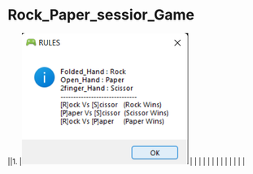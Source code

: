 # Rock_Paper_sessior_Game

||1.
|![Intro](https://github.com/Prajwal-YP/imageCache/blob/main/intro.png)
|
|
|
|
|
|
|
|
|
|
|
|
|
